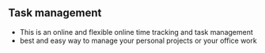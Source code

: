 ## Task management
* This is an online and flexible online time tracking and task management 
* best and easy way to manage your personal projects or your office work